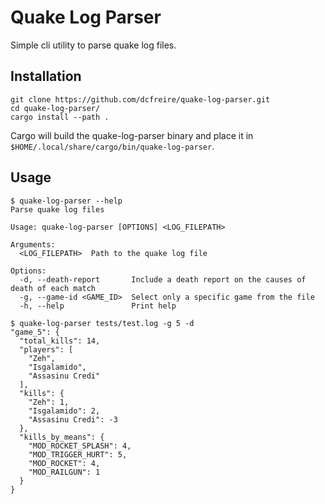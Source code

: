 # Quake Log Parser

Simple cli utility to parse quake log files.

## Installation
```
git clone https://github.com/dcfreire/quake-log-parser.git
cd quake-log-parser/
cargo install --path .
```
Cargo will build the quake-log-parser binary and place it in `$HOME/.local/share/cargo/bin/quake-log-parser`.

## Usage

```
$ quake-log-parser --help
Parse quake log files

Usage: quake-log-parser [OPTIONS] <LOG_FILEPATH>

Arguments:
  <LOG_FILEPATH>  Path to the quake log file

Options:
  -d, --death-report       Include a death report on the causes of death of each match
  -g, --game-id <GAME_ID>  Select only a specific game from the file
  -h, --help               Print help

$ quake-log-parser tests/test.log -g 5 -d
"game_5": {
  "total_kills": 14,
  "players": [
    "Zeh",
    "Isgalamido",
    "Assasinu Credi"
  ],
  "kills": {
    "Zeh": 1,
    "Isgalamido": 2,
    "Assasinu Credi": -3
  },
  "kills_by_means": {
    "MOD_ROCKET_SPLASH": 4,
    "MOD_TRIGGER_HURT": 5,
    "MOD_ROCKET": 4,
    "MOD_RAILGUN": 1
  }
}
```
